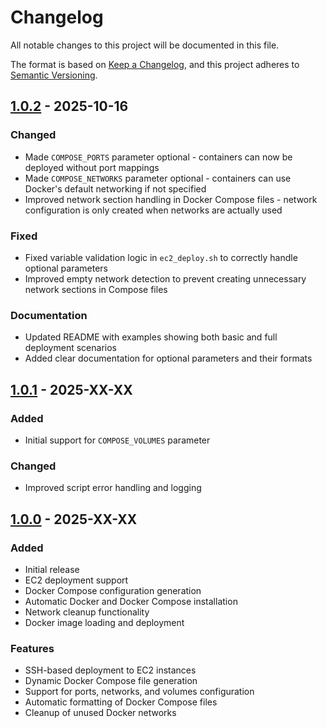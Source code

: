 # Changelog

All notable changes to this project will be documented in this file.

The format is based on [Keep a Changelog](https://keepachangelog.com/en/1.0.0/),
and this project adheres to [Semantic Versioning](https://semver.org/spec/v2.0.0.html).

## [1.0.2] - 2025-10-16

### Changed
- Made `COMPOSE_PORTS` parameter optional - containers can now be deployed without port mappings
- Made `COMPOSE_NETWORKS` parameter optional - containers can use Docker's default networking if not specified
- Improved network section handling in Docker Compose files - network configuration is only created when networks are actually used

### Fixed
- Fixed variable validation logic in `ec2_deploy.sh` to correctly handle optional parameters
- Improved empty network detection to prevent creating unnecessary network sections in Compose files

### Documentation
- Updated README with examples showing both basic and full deployment scenarios
- Added clear documentation for optional parameters and their formats

## [1.0.1] - 2025-XX-XX

### Added
- Initial support for `COMPOSE_VOLUMES` parameter

### Changed
- Improved script error handling and logging

## [1.0.0] - 2025-XX-XX

### Added
- Initial release
- EC2 deployment support
- Docker Compose configuration generation
- Automatic Docker and Docker Compose installation
- Network cleanup functionality
- Docker image loading and deployment

### Features
- SSH-based deployment to EC2 instances
- Dynamic Docker Compose file generation
- Support for ports, networks, and volumes configuration
- Automatic formatting of Docker Compose files
- Cleanup of unused Docker networks

[1.0.2]: https://github.com/matiascariboni/action-deployer/compare/v1.0.1...v1.0.2
[1.0.1]: https://github.com/matiascariboni/action-deployer/compare/v1.0.0...v1.0.1
[1.0.0]: https://github.com/matiascariboni/action-deployer/releases/tag/v1.0.0